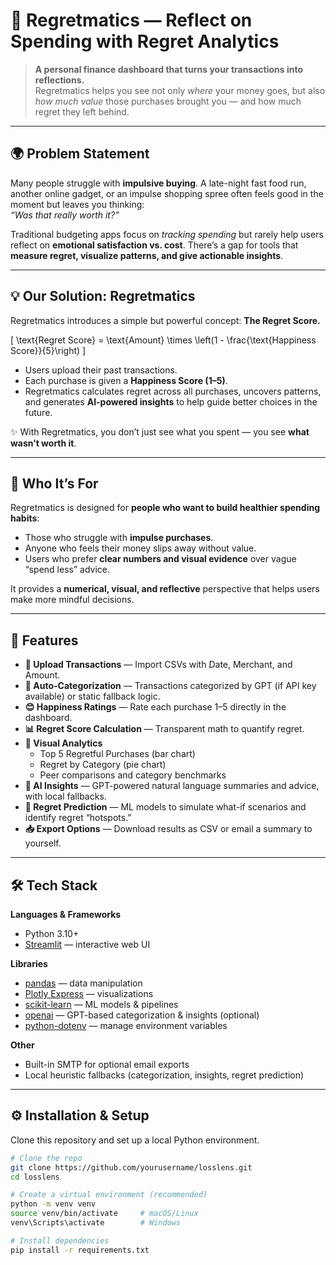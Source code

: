 # 💸 Regretmatics — Reflect on Spending with Regret Analytics

> **A personal finance dashboard that turns your transactions into reflections.**  
> Regretmatics helps you see not only *where* your money goes, but also *how much value* those purchases brought you — and how much regret they left behind.

---

## 🌍 Problem Statement

Many people struggle with **impulsive buying**. A late-night fast food run, another online gadget, or an impulse shopping spree often feels good in the moment but leaves you thinking:  
*“Was that really worth it?”*

Traditional budgeting apps focus on *tracking spending* but rarely help users reflect on **emotional satisfaction vs. cost**. There’s a gap for tools that **measure regret, visualize patterns, and give actionable insights**.

---

## 💡 Our Solution: Regretmatics

Regretmatics introduces a simple but powerful concept: **The Regret Score.**

\[
\text{Regret Score} = \text{Amount} \times \left(1 - \frac{\text{Happiness Score}}{5}\right)
\]

- Users upload their past transactions.  
- Each purchase is given a **Happiness Score (1–5)**.  
- Regretmatics calculates regret across all purchases, uncovers patterns, and generates **AI-powered insights** to help guide better choices in the future.

✨ With Regretmatics, you don’t just see what you spent — you see **what wasn’t worth it**.

---

## 👥 Who It’s For

Regretmatics is designed for **people who want to build healthier spending habits**:  
- Those who struggle with **impulse purchases**.  
- Anyone who feels their money slips away without value.  
- Users who prefer **clear numbers and visual evidence** over vague “spend less” advice.  

It provides a **numerical, visual, and reflective** perspective that helps users make more mindful decisions.

---

## 🚀 Features

- **📂 Upload Transactions** — Import CSVs with Date, Merchant, and Amount.  
- **🤖 Auto-Categorization** — Transactions categorized by GPT (if API key available) or static fallback logic.  
- **😊 Happiness Ratings** — Rate each purchase 1–5 directly in the dashboard.  
- **📊 Regret Score Calculation** — Transparent math to quantify regret.  
- **🔎 Visual Analytics**  
  - Top 5 Regretful Purchases (bar chart)  
  - Regret by Category (pie chart)  
  - Peer comparisons and category benchmarks  
- **🧠 AI Insights** — GPT-powered natural language summaries and advice, with local fallbacks.  
- **🔮 Regret Prediction** — ML models to simulate what-if scenarios and identify regret “hotspots.”  
- **📥 Export Options** — Download results as CSV or email a summary to yourself.

---

## 🛠️ Tech Stack

**Languages & Frameworks**
- Python 3.10+  
- [Streamlit](https://streamlit.io/) — interactive web UI  

**Libraries**
- [pandas](https://pandas.pydata.org/) — data manipulation  
- [Plotly Express](https://plotly.com/python/plotly-express/) — visualizations  
- [scikit-learn](https://scikit-learn.org/) — ML models & pipelines  
- [openai](https://github.com/openai/openai-python) — GPT-based categorization & insights (optional)  
- [python-dotenv](https://pypi.org/project/python-dotenv/) — manage environment variables  

**Other**
- Built-in SMTP for optional email exports  
- Local heuristic fallbacks (categorization, insights, regret prediction)

---

## ⚙️ Installation & Setup

Clone this repository and set up a local Python environment.

```bash
# Clone the repo
git clone https://github.com/yourusername/losslens.git
cd losslens

# Create a virtual environment (recommended)
python -m venv venv
source venv/bin/activate     # macOS/Linux
venv\Scripts\activate        # Windows

# Install dependencies
pip install -r requirements.txt
